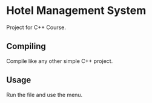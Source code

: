 # Hotel Management System

Project for C++ Course.

## Compiling

Compile like any other simple C++ project.

## Usage
Run the file and use the menu.
